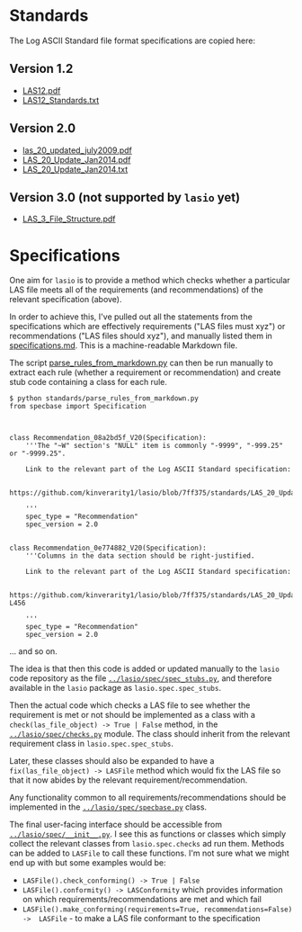 # Standards

The Log ASCII Standard file format specifications are copied here:

## Version 1.2

- [LAS12.pdf](LAS12.pdf)
- [LAS12_Standards.txt](LAS12_Standards.txt)

## Version 2.0

- [las_20_updated_july2009.pdf](las_20_updated_july2009.pdf)
- [LAS_20_Update_Jan2014.pdf](LAS_20_Update_Jan2014.pdf)
- [LAS_20_Update_Jan2014.txt](LAS_20_Update_Jan2014.txt)

## Version 3.0 (not supported by `lasio` yet)

- [LAS_3_File_Structure.pdf](LAS_3_File_Structure.pdf)

# Specifications

One aim for `lasio` is to provide a method which checks whether a particular LAS
file meets all of the requirements (and recommendations) of the relevant
specification (above).

In order to achieve this, I've pulled out all the statements from the
specifications which are effectively requirements ("LAS files must xyz") or
recommendations ("LAS files should xyz"), and manually listed them in
[specifications.md](specifications.md). This is a machine-readable Markdown
file.

The script [parse_rules_from_markdown.py](parse_rules_from_markdown.py) can then
be run manually to extract each rule (whether a requirement or recommendation)
and create stub code containing a class for each rule.

```
$ python standards/parse_rules_from_markdown.py
from specbase import Specification



class Recommendation_08a2bd5f_V20(Specification):
    '''The "~W" section's "NULL" item is commonly "-9999", "-999.25" or "-9999.25".

    Link to the relevant part of the Log ASCII Standard specification:

    https://github.com/kinverarity1/lasio/blob/7ff375/standards/LAS_20_Update_Jan2014.txt#L290

    '''
    spec_type = "Recommendation"
    spec_version = 2.0


class Recommendation_0e774882_V20(Specification):
    '''Columns in the data section should be right-justified.

    Link to the relevant part of the Log ASCII Standard specification:

    https://github.com/kinverarity1/lasio/blob/7ff375/standards/LAS_20_Update_Jan2014.txt#L455-L456

    '''
    spec_type = "Recommendation"
    spec_version = 2.0
```

... and so on. 

The idea is that then this code is added or updated manually to the `lasio` code
repository as the file [``../lasio/spec/spec_stubs.py``](lasio/spec/spec_stubs.py),
and therefore available in the `lasio` package as ``lasio.spec.spec_stubs``.

Then the actual code which checks a LAS file to see whether the requirement is
met or not should be implemented as a class with a ``check(las_file_object) ->
True | False`` method, in the [``../lasio/spec/checks.py``](lasio.spec.checks)
module. The class should inherit from the relevant requirement class in
``lasio.spec.spec_stubs``.

Later, these classes should also be expanded to have a ``fix(las_file_object) ->
LASFile`` method which would fix the LAS file so that it now abides by the
relevant  requirement/recommendation.

Any functionality common to all requirements/recommendations should be
implemented in the
[``../lasio/spec/specbase.py``](lasio.spec.specbase.Specification) class.

The final user-facing interface should be accessible from
[``../lasio/spec/__init__.py``](lasio.spec). I see this as functions or classes
which simply collect the relevant classes from ``lasio.spec.checks`` ad run
them. Methods can be added to ``LASFile`` to call these functions. I'm not sure
what we might end up with but some examples would be:

- ``LASFile().check_conforming() -> True | False``
- ``LASFile().conformity() -> LASConformity`` which provides information on 
  which requirements/recommendations are met and which fail
- ``LASFile().make_conforming(requirements=True, recommendations=False) -> 
  LASFile`` - to make a LAS file conformant to the specification
